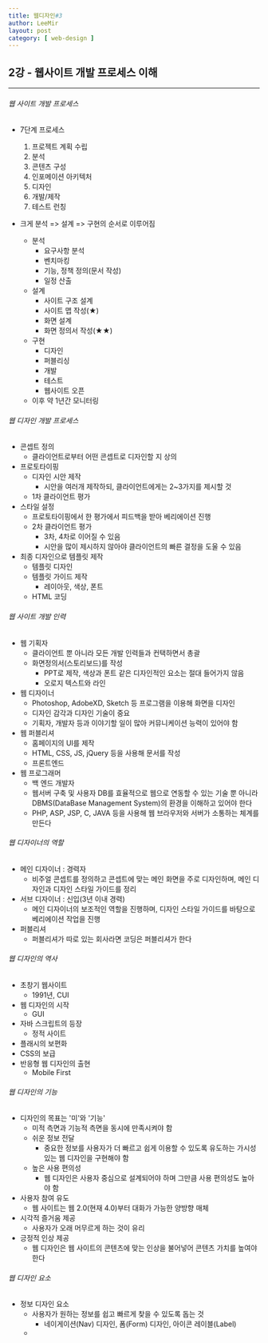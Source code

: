```yaml
---
title: 웹디자인#3
author: LeeMir
layout: post
category: [ web-design ]
---
```


## 2강 - 웹사이트 개발 프로세스 이해

- - -

###### 웹 사이트 개발 프로세스

- 7단계 프로세스
  1. 프로젝트 계획 수립
  2. 분석
  3. 콘텐츠 구성
  4. 인포메이션 아키텍처
  5. 디자인
  6. 개발/제작
  7. 테스트 런칭

- 크게 분석 => 설계 => 구현의 순서로 이루어짐
  - 분석
    - 요구사항 분석
    - 벤치마킹
    - 기능, 정책 정의(문서 작성)
    - 일정 산출
  - 설계
    - 사이트 구조 설계
    - 사이트 맵 작성(★)
    - 화면 설계
    - 화면 정의서 작성(★★)
  - 구현
    - 디자인
    - 퍼블리싱
    - 개발
    - 테스트
    - 웹사이트 오픈
  - 이후 약 1년간 모니터링



###### 웹 디자인 개발 프로세스

- 콘셉트 정의
  - 클라이언트로부터 어떤 콘셉트로 디자인할 지 상의
- 프로토타이핑
  - 디자인 시안 제작
    - 시안을 여러개 제작하되, 클라이언트에게는 2~3가지를 제시할 것
  - 1차 클라이언트 평가
- 스타일 설정
  - 프로토타이핑에서 한 평가에서 피드백을 받아 베리에이션 진행
  - 2차 클라이언트 평가
    - 3차, 4차로 이어질 수 있음
    - 시안을 많이 제시하지 않아야 클라이언트의 빠른 결정을 도울 수 있음
- 최종 디자인으로 템플릿 제작
  - 템플릿 디자인
  - 템플릿 가이드 제작
    - 레이아웃, 색상, 폰트
  - HTML 코딩



###### 웹 사이트 개발 인력

- 웹 기획자
  - 클라이언트 뿐 아니라 모든 개발 인력들과 컨택하면서 총괄
  - 화면정의서(스토리보드)를 작성
    - PPT로 제작, 색상과 폰트 같은 디자인적인 요소는 절대 들어가지 않음
    - 오로지 텍스트와 라인
- 웹 디자이너
  - Photoshop, AdobeXD, Sketch 등 프로그램을 이용해 화면을 디자인
  - 디자인 감각과 디자인 기술이 중요
  - 기획자, 개발자 등과 이야기할 일이 많아 커뮤니케이션 능력이 있어야 함
- 웹 퍼블리셔
  - 홈페이지의 UI를 제작
  - HTML, CSS, JS, jQuery 등을 사용해 문서를 작성
  - 프론트엔드
- 웹 프로그래머
  - 백 엔드 개발자
  - 웹서버 구축 및 사용자 DB를 효율적으로 웹으로 연동할 수 있는 기술 뿐 아니라 DBMS(DataBase Management System)의 환경을 이해하고 있어야 한다
  - PHP, ASP, JSP, C, JAVA 등을 사용해 웹 브라우저와 서버가 소통하는 체계를 만든다



###### 웹 디자이너의 역할

- 메인 디자이너 : 경력자
  - 비주얼 콘셉트를 정의하고 콘셉트에 맞는 메인 화면을 주로 디자인하며, 메인 디자인과 디자인 스타일 가이드를 정리
- 서브 디자이너 : 신입(3년 이내 경력)
  - 메인 디자이너의 보조적인 역할을 진행하며, 디자인 스타일 가이드를 바탕으로 베리에이션 작업을 진행
- 퍼블리셔
  - 퍼블리셔가 따로 있는 회사라면 코딩은 퍼블리셔가 한다



###### 웹 디자인의 역사

- 초창기 웹사이트
  - 1991년, CUI
- 웹 디자인의 시작
  - GUI
- 자바 스크립트의 등장
  - 정적 사이트
- 플래시의 보편화
- CSS의 보급
- 반응형 웹 디자인의 출현
  - Mobile First



###### 웹 디자인의 기능

- 디자인의 목표는 '미'와 '기능'
  - 미적 측면과 기능적 측면을 동시에 만족시켜야 함
  - 쉬운 정보 전달
    - 중요한 정보를 사용자가 더 빠르고 쉽게 이용할 수 있도록 유도하는 가시성 있는 웹 디자인을 구현해야 함
  - 높은 사용 편의성
    - 웹 디자인은 사용자 중심으로 설계되어야 하며 그만큼 사용 편의성도 높아야 함
- 사용자 참여 유도
  - 웹 사이트는 웹 2.0(현재 4.0)부터 대화가 가능한 양방향 매체
- 시각적 즐거움 제공
  - 사용자가 오래 머무르게 하는 것이 유리
- 긍정적 인상 제공
  - 웹 디자인은 웹 사이트의 콘텐츠에 맞는 인상을 불어넣어 콘텐츠 가치를 높여야 한다



###### 웹 디자인 요소

- 정보 디자인 요소
  - 사용자가 원하는 정보를 쉽고 빠르게 찾을 수 있도록 돕는 것
    - 네이게이션(Nav) 디자인, 폼(Form) 디자인, 아이콘 레이블(Label)
  - 